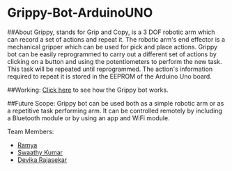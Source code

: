 # Grippy-Bot-ArduinoUNO

##About
Grippy, stands for Grip and Copy, is a 3 DOF robotic arm which can record a set of actions and repeat it. The robotic arm's end effector is a mechanical gripper which can be used for pick and place actions. Grippy bot can be easily reprogrammed to carry out a different set of actions by clicking on a button and using the potentiometers to perform the new task. This task will be repeated until reprogrammed. The action's information required to repeat it is stored in the EEPROM of the Arduino Uno board.

##Working:
[Click here](https://drive.google.com/drive/u/3/folders/1gZX_Vms71kkR7oWqp52sMEKILkBjg8Sy) to see how the Grippy bot works.

##Future Scope:
Grippy bot can be used both as a simple robotic arm or as a repetitive task performing arm. It can be controlled remotely by including a Bluetooth module or by using an app and WiFi module.

Team Members:
  - [Ramya](https://github.com/R-my-T)
  - [Swaathy Kumar](https://github.com/tinycoder2)
  - [Devika Rajasekar](https://github.com/devika1402) 
